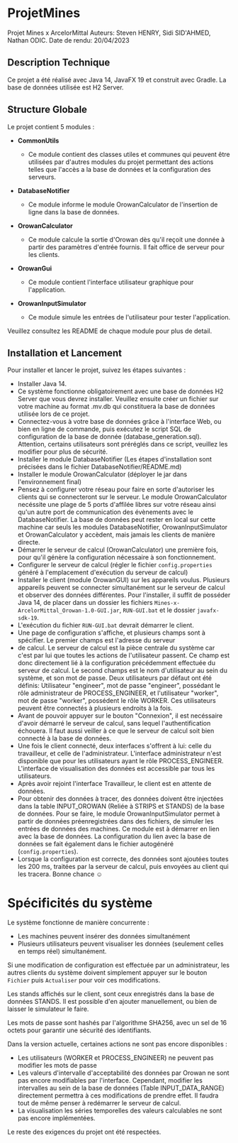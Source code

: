 # ProjetMines

Projet Mines x ArcelorMittal
Auteurs: Steven HENRY, Sidi SID'AHMED, Nathan ODIC.
Date de rendu: 20/04/2023

## Description Technique

Ce projet a été réalisé avec Java 14, JavaFX 19 et construit avec Gradle.
La base de données utilisée est H2 Server.

## Structure Globale

Le projet contient 5 modules :

- **CommonUtils**
    - Ce module contient des classes utiles et communes qui peuvent être utilisées par d'autres modules du projet permettant des actions telles que l'accès a la base de données et la configuration des serveurs.

- **DatabaseNotifier**
    - Ce module informe le module OrowanCalculator de l'insertion de ligne dans la base de données.

- **OrowanCalculator**
    - Ce module calcule la sortie d'Orowan dès qu'il reçoit une donnée à partir des paramètres d'entrée fournis. Il fait office de serveur pour les clients.

- **OrowanGui**
    - Ce module contient l'interface utilisateur graphique pour l'application.

- **OrowanInputSimulator**
    - Ce module simule les entrées de l'utilisateur pour tester l'application.
  
Veuillez consultez les README de chaque module pour plus de detail.

## Installation et Lancement

Pour installer et lancer le projet, suivez les étapes suivantes :

- Installer Java 14.
- Ce système fonctionne obligatoirement avec une base de données H2 Server que vous devrez installer.
Veuillez ensuite créer un fichier sur votre machine au format .mv.db qui constituera la base de données utilisée
lors de ce projet.
- Connectez-vous à votre base de données grâce à l'interface Web, ou bien en ligne de commande, puis exécutez le script SQL
de configuration de la base de donnée (database_generation.sql). Attention, certains utilisateurs sont préréglés dans ce script,
veuillez les modifier pour plus de sécurité.
- Installer le module DatabaseNotifier (Les étapes d'installation sont précisées dans le fichier DatabaseNotifier/README.md)
- Installer le module OrowanCalculator (déployer le jar dans l'environnement final)
- Pensez à configurer votre réseau pour faire en sorte d'autoriser les clients qui se connecteront sur le serveur. Le
module OrowanCalculator necéssite une plage de 5 ports d'affilée libres sur votre réseau ainsi qu'un autre port de
communication des évènements avec le DatabaseNotifier. La base de données peut rester en local sur cette machine car 
seuls les modules DatabaseNotifier, OrowanInputSimulator et OrowanCalculator y accèdent, mais jamais les clients de 
manière directe.
- Démarrer le serveur de calcul (OrowanCalculator) une première fois, pour qu'il génère la configuration nécessaire à son
fonctionnement.
- Configurer le serveur de calcul (régler le fichier ``config.properties`` généré à l'emplacement d'exécution du serveur
de calcul)
- Installer le client (module OrowanGUI) sur les appareils voulus. Plusieurs appareils peuvent se connecter simultanément 
sur le serveur de calcul et observer des données différentes. Pour l'installer, il suffit de posséder Java 14, de placer
dans un dossier les fichiers ``Mines-x-ArcelorMittal_Orowan-1.0-GUI.jar``, ``RUN-GUI.bat`` et le dossier ``javafx-sdk-19``.
- L'exécution du fichier ``RUN-GUI.bat`` devrait démarrer le client.
- Une page de configuration s'affiche, et plusieurs champs sont à spécifier. Le premier champs est l'adresse du serveur 
- de calcul. Le serveur de calcul est la pièce centrale du système car c'est par lui que toutes les actions de 
l'utilisateur passent. Ce champ est donc directement lié à la configuration précédemment effectuée du serveur de calcul.
Le second champs est le nom d'utilisateur au sein du système, et son mot de passe. Deux utilisateurs par défaut ont été 
définis: Utilisateur "engineer", mot de passe "engineer", possédant le rôle administrateur de PROCESS_ENGINEER, et 
l'utilisateur "worker", mot de passe "worker", possédent le rôle WORKER. Ces utilisateurs peuvent être connectés à plusieurs
endroits à la fois.
- Avant de pouvoir appuyer sur le bouton "Connexion", il est necéssaire d'avoir démarré le serveur de calcul, sans lequel
l'authentification échouera. Il faut aussi veiller à ce que le serveur de calcul soit bien connecté à la base de données.
- Une fois le client connecté, deux interfaces s'offrent à lui: celle du travailleur, et celle de l'administrateur.
L'interface administrateur n'est disponible que pour les utilisateurs ayant le rôle PROCESS_ENGINEER.
L'interface de visualisation des données est accessible par tous les utilisateurs.
- Après avoir rejoint l'interface Travailleur, le client est en attente de données.
- Pour obtenir des données à tracer, des données doivent être injectées dans la table INPUT_OROWAN (Reliée à STRIPS et 
STANDS) de la base de données. Pour se faire, le module OrowanInputSimulator permet à partir de données préenregistrées 
dans des fichiers, de simuler les entrées de données des machines. Ce module est à démarrer en lien avec la base de données.
La configuration du lien avec la base de données se fait également dans le fichier autogénéré (``config.properties``).
- Lorsque la configuration est correcte, des données sont ajoutées toutes les 200 ms, traitées par la serveur de calcul,
puis envoyées au client qui les tracera.
Bonne chance ☺

# Spécificités du système

Le système fonctionne de manière concurrente :
- Les machines peuvent insérer des données simultanément
- Plusieurs utilisateurs peuvent visualiser les données (seulement celles en temps réel) simultanément.

Si une modification de configuration est effectuée par un administrateur, les autres clients du système doivent simplement
appuyer sur le bouton ``Fichier`` puis ``Actualiser`` pour voir ces modifications.

Les stands affichés sur le client, sont ceux enregistrés dans la base de données STANDS. Il est possible d'en ajouter
manuellement, ou bien de laisser le simulateur le faire.

Les mots de passe sont hashés par l'algorithme SHA256, avec un sel de 16 octets pour garantir une sécurité des identifiants.

Dans la version actuelle, certaines actions ne sont pas encore disponibles :
- Les utilisateurs (WORKER et PROCESS_ENGINEER) ne peuvent pas modifier les mots de passe
- Les valeurs d'intervalle d'acceptabilité des données par Orowan ne sont pas encore modifiables par l'interface.
Cependant, modifier les intervalles au sein de la base de données (Table INPUT_DATA_RANGE) directement permettra à ces
modifications de prendre effet. Il faudra tout de même penser à redémarrer le serveur de calcul.
- La visualisation les séries temporelles des valeurs calculables ne sont pas encore implémentées.

Le reste des exigences du projet ont été respectées. 